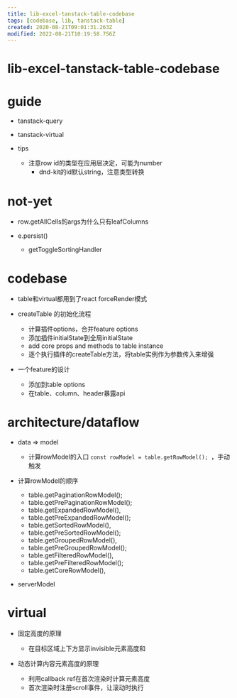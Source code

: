 ```yaml
---
title: lib-excel-tanstack-table-codebase
tags: [codebase, lib, tanstack-table]
created: 2020-08-21T09:01:31.263Z
modified: 2022-08-21T10:19:58.756Z
---
```


# lib-excel-tanstack-table-codebase

# guide

- tanstack-query
- tanstack-virtual

- tips
  - 注意row id的类型在应用层决定，可能为number
    - dnd-kit的id默认string，注意类型转换
# not-yet
- row.getAllCells的args为什么只有leafColumns

- e.persist()
  - getToggleSortingHandler
# codebase
- table和virtual都用到了react forceRender模式

- createTable 的初始化流程
  - 计算插件options，合并feature options
  - 添加插件initialState到全局initialState
  - add core props and methods to table instance
  - 逐个执行插件的createTable方法，将table实例作为参数传入来增强

- 一个feature的设计
  - 添加到table options
  - 在table、column、header暴露api
# architecture/dataflow
- data => model
  - 计算rowModel的入口 `const rowModel = table.getRowModel(); `，手动触发
- 计算rowModel的顺序
  - table.getPaginationRowModel(); 
  - table.getPrePaginationRowModel(); 
  - table.getExpandedRowModel(), 
  - table.getPreExpandedRowModel(); 
  - table.getSortedRowModel(), 
  - table.getPreSortedRowModel(); 
  - table.getGroupedRowModel(), 
  - table.getPreGroupedRowModel(); 
  - table.getFilteredRowModel(), 
  - table.getPreFilteredRowModel(); 
  - table.getCoreRowModel(), 

- serverModel
# virtual
- 固定高度的原理
  - 在目标区域上下方显示invisible元素高度和

- 动态计算内容元素高度的原理
  - 利用callback ref在首次渲染时计算元素高度
  - 首次渲染时注册scroll事件，让滚动时执行
